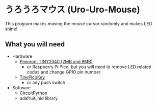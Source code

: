 # うろうろマウス (Uro-Uro-Mouse)

This program makes moving the mouse cursor randomly and makes LED shine!

## What you will need

* Hardware
    * [Pimoroni TINY2040 (2MB and 8MB)](https://shop.pimoroni.com/products/tiny-2040)
        * or Raspberry Pi Pico, but you will need to remove LED related codes and change GPIO pin number.
    * [TinyPicoKey](https://github.com/Akkiesoft/tinypicokey)
        * or any push switch
* Software
    * CircuitPython
    * adafruit_hid library

